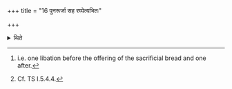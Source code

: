 +++
title = "16 पुनरूर्जा सह रय्येत्यभितः"

+++

<details><summary>थिते</summary>

16. With punarūrjā...[^1] and with saha rayyā...[^2] (the Adhvaryu) offers libations on both the sides[^3] of the sacrificial bread[^4].  

[^1-2]: TS I.5.3.i-k.  

[^3]: i.e. one libation before the offering of the sacrificial bread and one after.


[^4]: Cf. TS I.5.4.4.
</details>
